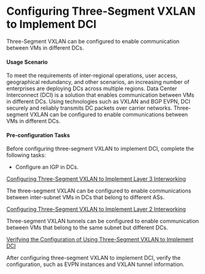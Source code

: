 Configuring Three-Segment VXLAN to Implement DCI
================================================

Three-Segment VXLAN can be configured to enable communication between VMs in different DCs.

#### 

#### Usage Scenario

To meet the requirements of inter-regional operations, user access, geographical redundancy, and other scenarios, an increasing number of enterprises are deploying DCs across multiple regions. Data Center Interconnect (DCI) is a solution that enables communication between VMs in different DCs. Using technologies such as VXLAN and BGP EVPN, DCI securely and reliably transmits DC packets over carrier networks. Three-segment VXLAN can be configured to enable communications between VMs in different DCs.


#### Pre-configuration Tasks

Before configuring three-segment VXLAN to implement DCI, complete the following tasks:

* Configure an IGP in DCs.


[Configuring Three-Segment VXLAN to Implement Layer 3 Interworking](../../../../software/nev8r10_vrpv8r16/user/vrp/dc_vrp_vxlan_cfg_1219.html)

The three-segment VXLAN can be configured to enable communications between inter-subnet VMs in DCs that belong to different ASs.

[Configuring Three-Segment VXLAN to Implement Layer 2 Interworking](../../../../software/nev8r10_vrpv8r16/user/vrp/dc_vrp_vxlan_cfg_1220.html)

Three-segment VXLAN tunnels can be configured to enable communication between VMs that belong to the same subnet but different DCs.

[Verifying the Configuration of Using Three-Segment VXLAN to Implement DCI](../../../../software/nev8r10_vrpv8r16/user/vrp/dc_vrp_vxlan_cfg_1221.html)

After configuring three-segment VXLAN to implement DCI, verify the configuration, such as EVPN instances and VXLAN tunnel information.